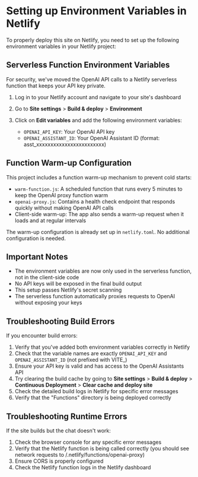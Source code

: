 
# Setting up Environment Variables in Netlify

To properly deploy this site on Netlify, you need to set up the following environment variables in your Netlify project:

## Serverless Function Environment Variables

For security, we've moved the OpenAI API calls to a Netlify serverless function that keeps your API key private.

1. Log in to your Netlify account and navigate to your site's dashboard
2. Go to **Site settings** > **Build & deploy** > **Environment**
3. Click on **Edit variables** and add the following environment variables:

   - `OPENAI_API_KEY`: Your OpenAI API key
   - `OPENAI_ASSISTANT_ID`: Your OpenAI Assistant ID (format: asst_xxxxxxxxxxxxxxxxxxxxxxxx)

## Function Warm-up Configuration

This project includes a function warm-up mechanism to prevent cold starts:

- `warm-function.js`: A scheduled function that runs every 5 minutes to keep the OpenAI proxy function warm
- `openai-proxy.js`: Contains a health check endpoint that responds quickly without making OpenAI API calls
- Client-side warm-up: The app also sends a warm-up request when it loads and at regular intervals

The warm-up configuration is already set up in `netlify.toml`. No additional configuration is needed.

## Important Notes

- The environment variables are now only used in the serverless function, not in the client-side code
- No API keys will be exposed in the final build output
- This setup passes Netlify's secret scanning
- The serverless function automatically proxies requests to OpenAI without exposing your keys

## Troubleshooting Build Errors

If you encounter build errors:

1. Verify that you've added both environment variables correctly in Netlify
2. Check that the variable names are exactly `OPENAI_API_KEY` and `OPENAI_ASSISTANT_ID` (not prefixed with VITE_)
3. Ensure your API key is valid and has access to the OpenAI Assistants API
4. Try clearing the build cache by going to **Site settings** > **Build & deploy** > **Continuous Deployment** > **Clear cache and deploy site**
5. Check the detailed build logs in Netlify for specific error messages
6. Verify that the "Functions" directory is being deployed correctly

## Troubleshooting Runtime Errors

If the site builds but the chat doesn't work:

1. Check the browser console for any specific error messages
2. Verify that the Netlify function is being called correctly (you should see network requests to /.netlify/functions/openai-proxy)
3. Ensure CORS is properly configured
4. Check the Netlify function logs in the Netlify dashboard
